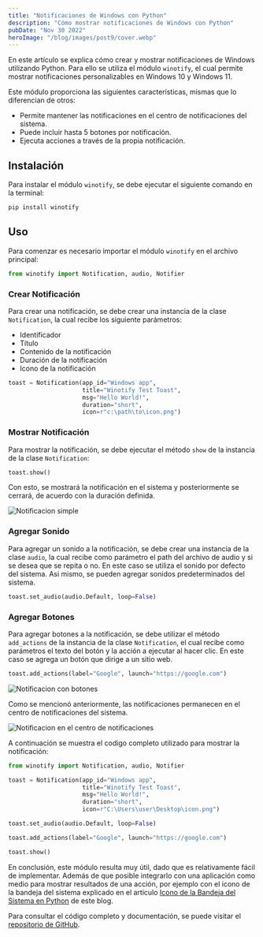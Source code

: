 ```yaml
---
title: "Notificaciones de Windows con Python"
description: "Cómo mostrar notificaciones de Windows con Python"
pubDate: "Nov 30 2022"
heroImage: "/blog/images/post9/cover.webp"
---
```


En este artículo se explica cómo crear y mostrar notificaciones de Windows utilizando Python. Para ello se utiliza el módulo ``winotify``, el cual permite mostrar notificaciones personalizables en Windows 10 y Windows 11.

Este módulo proporciona las siguientes características, mismas que lo diferencian de otros:
- Permite mantener las notificaciones en el centro de notificaciones del sistema.
- Puede incluir hasta 5 botones por notificación.
- Ejecuta acciones a través de la propia notificación.

## Instalación

Para instalar el módulo ``winotify``, se debe ejecutar el siguiente comando en la terminal:

```bash
pip install winotify
```

## Uso

Para comenzar es necesario importar el módulo ``winotify`` en el archivo principal:

```python
from winotify import Notification, audio, Notifier
```

### Crear Notificación

Para crear una notificación, se debe crear una instancia de la clase ``Notification``, la cual recibe los siguiente parámetros:
- Identificador
- Título
- Contenido de la notificación
- Duración de la notificación
- Icono de la notificación

```python
toast = Notification(app_id="Windows app",
                     title="Winotify Test Toast",
                     msg="Hello World!",
                     duration="short",
                     icon=r"c:\path\to\icon.png")
```

### Mostrar Notificación

Para mostrar la notificación, se debe ejecutar el método ``show`` de la instancia de la clase ``Notification``:

```python
toast.show()
```

Con esto, se mostrará la notificación en el sistema y posteriormente se cerrará, de acuerdo con la duración definida.

![Notificacion simple](/blog/images/post9/1.webp)

### Agregar Sonido

Para agregar un sonido a la notificación, se debe crear una instancia de la clase ``audio``, la cual recibe como parámetro el path del archivo de audio y si se desea que se repita o no. En este caso se utiliza el sonido por defecto del sistema. Asi mismo, se pueden agregar sonidos predeterminados del sistema.

```python
toast.set_audio(audio.Default, loop=False)
```

### Agregar Botones

Para agregar botones a la notificación, se debe utilizar el método ``add_actions`` de la instancia de la clase ``Notification``, el cual recibe como parámetros el texto del botón y la acción a ejecutar al hacer clic. En este caso se agrega un botón que dirige a un sitio web.

```python
toast.add_actions(label="Google", launch="https://google.com")
```

![Notificacion con botones](/blog/images/post9/2.webp)

Como se mencionó anteriormente, las notificaciones permanecen en el centro de notificaciones del sistema.

![Notificacion en el centro de notificaciones](/blog/images/post9/3.webp)

A continuación se muestra el codigo completo utilizado para mostrar la notificación:

```python
from winotify import Notification, audio, Notifier

toast = Notification(app_id="Windows app",
                     title="Winotify Test Toast",
                     msg="Hello World!",
                     duration="short",
                     icon=r"C:\Users\user\Desktop\icon.png")

toast.set_audio(audio.Default, loop=False)

toast.add_actions(label="Google", launch="https://google.com")

toast.show()
```
En conclusión, este módulo resulta muy útil, dado que es relativamente fácil de implementar. Además de que posible integrarlo con una aplicación como medio para mostrar resultados de una acción, por ejemplo con el icono de la bandeja del sistema explicado en el artículo [Icono de la Bandeja del Sistema en Python](https://asjordi.dev/blog/system-tray-icon-python/) de este blog.

Para consultar el código completo y documentación, se puede visitar el [repositorio de GitHub](https://github.com/versa-syahptr/winotify).